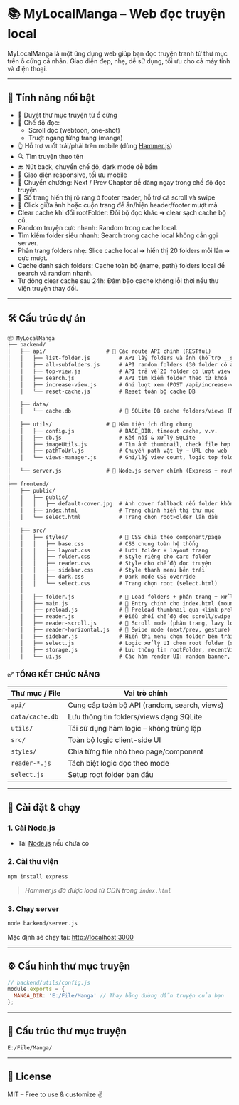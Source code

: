 # 📚 MyLocalManga – Web đọc truyện local

MyLocalManga là một ứng dụng web giúp bạn đọc truyện tranh từ thư mục trên ổ cứng cá nhân. Giao diện đẹp, nhẹ, dễ sử dụng, tối ưu cho cả máy tính và điện thoại.

---

## 🚀 Tính năng nổi bật

- 📂 Duyệt thư mục truyện từ ổ cứng
- 📖 Chế độ đọc:
  - Scroll dọc (webtoon, one-shot)
  - Trượt ngang từng trang (manga)
- 👆 Hỗ trợ vuốt trái/phải trên mobile (dùng [Hammer.js](https://hammerjs.github.io))
- 🔍 Tìm truyện theo tên
- 🔙 Nút back, chuyển chế độ, dark mode dễ bấm
- 📱 Giao diện responsive, tối ưu mobile
- 🔁 Chuyển chương: Next / Prev Chapter dễ dàng ngay trong chế độ đọc truyện
- 📄 Số trang hiển thị rõ ràng ở footer reader, hỗ trợ cả scroll và swipe
- 🎯 Click giữa ảnh hoặc cuộn trang để ẩn/hiện header/footer mượt mà
- Clear cache khi đổi rootFolder: Đổi bộ đọc khác ➔ clear sạch cache bộ cũ.
- Random truyện cực nhanh: Random trong cache local.
- Tìm kiếm folder siêu nhanh: Search trong cache local không cần gọi server.
- Phân trang folders nhẹ: Slice cache local ➔ hiển thị 20 folders mỗi lần ➔ cực mượt.
- Cache danh sách folders: Cache toàn bộ {name, path} folders local để search và random nhanh.
- Tự động clear cache sau 24h: Đảm bảo cache không lỗi thời nếu thư viện truyện thay đổi.





---

## 🛠️ Cấu trúc dự án

```txt
📦 MyLocalManga
├── backend/
│   ├── api/                   # 📡 Các route API chính (RESTful)
│   │   ├── list-folder.js         # API lấy folders và ảnh (hỗ trợ __self__)
│   │   ├── all-subfolders.js      # API random folders (30 folder có ảnh)
│   │   ├── top-view.js            # API trả về 20 folder có lượt view cao nhất
│   │   ├── search.js              # API tìm kiếm folder theo từ khoá
│   │   ├── increase-view.js       # Ghi lượt xem (POST /api/increase-view)
│   │   └── reset-cache.js         # Reset toàn bộ cache DB
│
│   ├── data/
│   │   └── cache.db               # 🔸 SQLite DB cache folders/views (RAM + ổ cứng)
│
│   ├── utils/                 # 🧠 Hàm tiện ích dùng chung
│   │   ├── config.js              # BASE_DIR, timeout cache, v.v.
│   │   ├── db.js                  # Kết nối & xử lý SQLite
│   │   ├── imageUtils.js          # Tìm ảnh thumbnail, check file hợp lệ
│   │   ├── pathToUrl.js           # Chuyển path vật lý ➝ URL cho web
│   │   └── views-manager.js       # Ghi/lấy view count, logic top folders
│
│   └── server.js              # 🎯 Node.js server chính (Express + router)
│
├── frontend/
│   ├── public/
│   │   ├── public/     
│   │   │   ├── default-cover.jpg  # Ảnh cover fallback nếu folder không có ảnh
│   │   ├── index.html             # Trang chính hiển thị thư mục
│   │   └── select.html            # Trang chọn rootFolder lần đầu
│
│   ├── src/
│   │   ├── styles/                # 🎨 CSS chia theo component/page
│   │   │   ├── base.css           # CSS chung toàn hệ thống
│   │   │   ├── layout.css         # Lưới folder + layout trang
│   │   │   ├── folder.css         # Style riêng cho card folder
│   │   │   ├── reader.css         # Style cho chế độ đọc truyện
│   │   │   ├── sidebar.css        # Style thanh menu bên trái
│   │   │   ├── dark.css           # Dark mode CSS override
│   │   │   └── select.css         # Trang chọn root (select.html)
│   │
│   │   ├── folder.js              # 📂 Load folders + phân trang + xử lý __self__
│   │   ├── main.js                # 🧠 Entry chính cho index.html (mount UI, render)
│   │   ├── preload.js             # 🚀 Preload thumbnail qua <link preload>
│   │   ├── reader.js              # Điều phối chế độ đọc scroll/swipe
│   │   ├── reader-scroll.js       # 📜 Scroll mode (phân trang, lazy load)
│   │   ├── reader-horizontal.js   # 📖 Swipe mode (next/prev, gesture)
│   │   ├── sidebar.js             # Hiển thị menu chọn folder bên trái
│   │   ├── select.js              # Logic xử lý UI chọn root folder (select.html)
│   │   ├── storage.js             # Lưu thông tin rootFolder, recentViewed, cache key
│   │   └── ui.js                  # Các hàm render UI: random banner, top view, search

```
### ✅ TỔNG KẾT CHỨC NĂNG

| Thư mục / File     | Vai trò chính                                |
|--------------------|-----------------------------------------------|
| `api/`             | Cung cấp toàn bộ API (random, search, views) |
| `data/cache.db`    | Lưu thông tin folders/views dạng SQLite      |
| `utils/`           | Tái sử dụng hàm logic – không trùng lặp      |
| `src/`             | Toàn bộ logic client-side UI                 |
| `styles/`          | Chia từng file nhỏ theo page/component       |
| `reader-*.js`      | Tách biệt logic đọc theo mode                |
| `select.js`        | Setup root folder ban đầu                    |
---

## 🔧 Cài đặt & chạy

### 1. Cài Node.js

- Tải [Node.js](https://nodejs.org/en) nếu chưa có

### 2. Cài thư viện

```bash
npm install express
```

> *Hammer.js đã được load từ CDN trong `index.html`*

### 3. Chạy server

```bash
node backend/server.js
```

Mặc định sẽ chạy tại: [http://localhost:3000](http://localhost:3000)

---

## ⚙️ Cấu hình thư mục truyện

```js
// backend/utils/config.js
module.exports = {
  MANGA_DIR: 'E:/File/Manga' // Thay bằng đường dẫn truyện của bạn
};
```

---

## 📸 Cấu trúc thư mục truyện

```txt
E:/File/Manga/
```

---

## 📜 License

MIT – Free to use & customize ✌️
